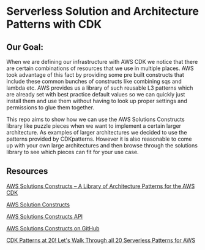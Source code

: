# Serverless Solution and Architecture Patterns with CDK

## Our Goal:

When we are defining our infrastructure with AWS CDK we notice that there are certain combinations of resources that we use in multiple places. AWS took advantage of this fact by providing some pre built constructs that include these common bunches of constructs like combining sqs and lambda etc. AWS provides us a library of such reusable L3 patterns which are already set with best practice default values so we can quickly just install them and use them without having to look up proper settings and permissions to glue them together.

This repo aims to show how we can use the AWS Solutions Constructs library like puzzle pieces when we want to implement a certain larger architecture. As examples of larger architectures we decided to use the patterns provided by CDKpatterns. However it is also reasonable to come up with your own large architectures and then browse through the solutions library to see which pieces can fit for your use case.

## Resources

[AWS Solutions Constructs – A Library of Architecture Patterns for the AWS CDK](https://aws.amazon.com/blogs/aws/aws-solutions-constructs-a-library-of-architecture-patterns-for-the-aws-cdk/)

[AWS Solution Constructs](https://aws.amazon.com/solutions/constructs/)

[AWS Solutions Constructs API](https://docs.aws.amazon.com/solutions/latest/constructs/welcome.html)

[AWS Solutions Constructs on GitHub](https://github.com/awslabs/aws-solutions-constructs)

[CDK Patterns at 20! Let's Walk Through all 20 Serverless Patterns for AWS](https://dev.to/nideveloper/cdk-patterns-at-20-let-s-walk-through-all-20-serverless-patterns-for-aws-d1n)
